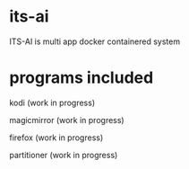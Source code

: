 # its-ai
ITS-AI is multi app docker containered system

# programs included
kodi (work in progress)

magicmirror (work in progress)

firefox (work in progress)

partitioner (work in progress)
